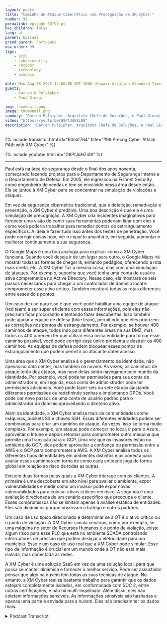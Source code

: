 ```yaml
---
layout: posts
title: "Caminho de Ataque Cibernético com Precognição da XM Cyber."
number: 99
permalink: episode-EDT99-pt
has_children: false
lang: pt
parent: Episodi
grand_parent: Português
nav_order: 99
tags:
    - aiml
    - cybersecurity
    - xmcyber
    - technology
    - process

date: Mon Aug 08 2022 14:00:00 GMT-1000 (Hawaii-Aleutian Standard Time)
guests:
    - Darren W Pulsipher
    - Paul Giorgi

img: thumbnail.png
image: thumbnail.png
summary: "Darren Pulsipher, Arquiteto Chefe de Soluções, e Paul Giorgi, Diretor de Engenharia de Vendas, da Intel, discutem como a tecnologia da XM Cyber pode ajudar as organizações a descobrir caminhos de ataque e reduzir riscos."
video: "https://youtu.be/G9PfJdHZi08"
description: "Darren Pulsipher, Arquiteto Chefe de Soluções, e Paul Giorgi, Diretor de Engenharia de Vendas, da Intel, discutem como a tecnologia da XM Cyber pode ajudar as organizações a descobrir caminhos de ataque e reduzir riscos."
---
```


<div>
{% include transistor.html id="60eaf764" title="#99 Precog Cyber Attack PAth with XM Cyber" %}

{% include youtube.html id="G9PfJdHZi08" %}
</div>

---

Paul está na área de segurança desde o final dos anos noventa, começando fazendo projetos para o Departamento de Segurança Interna e o Departamento de Defesa. Em 2005, ele ingressou na Fishnet Security como engenheiro de vendas e tem se envolvido nessa área desde então. Ele se juntou à XM Cyber para se concentrar na simulação de violações e ataques.

Em vez da segurança cibernética tradicional, que é detecção, remediação e prevenção, a XM Cyber é preditiva. Uma boa descrição é que ela é uma simulação de precognição. A XM Cyber cria incidentes imaginativos para fornecer uma visão de como suas ferramentas poderiam lidar com eles e como você poderia trabalhar para remediar pontos de estrangulamento específicos. A ideia é fazer tudo isso antes dos testes de penetração. Você pode corrigir coisas hoje, ver o impacto amanhã e, em seguida, aumentar e melhorar continuamente a sua segurança.

O Google Maps é uma boa analogia para explicar como a XM Cyber funciona. Quando você deseja ir de um lugar para outro, o Google Maps irá mostrar todas as formas de chegar lá, evitando pedágios, oferecendo a rota mais direta, etc. A XM Cyber faz a mesma coisa, mas com uma simulação de ataques. Por exemplo, suponha que você tenha uma conta de usuário ativa comprometida no Active Directory. Nesse caso, ela mostrará os seis passos necessários para chegar a um controlador de domínio local e comprometer esse ativo crítico. Também mostrará todas as rotas diferentes entre esses dois pontos.

Um caso de uso para isso é que você pode habilitar uma equipe de ataque (red team) a ser super eficiente com essas informações, pois eles não precisam ficar procurando e tentando fazer descobertas. Isso também pode ajudar a equipe de defesa (blue team), permitindo que eles priorizem as correções nos pontos de estrangulamento. Por exemplo, se houver 400 caminhos de ataque, todos indo para diferentes áreas na sua DMZ, mas todos os 400 parecem ter que utilizar essa única entidade para tornar esse caminho possível, você pode corrigir esse único problema e destruir os 400 caminhos. As equipes de defesa podem bloquear esses pontos de estrangulamento que podem permitir ao atacante obter acesso.

Uma área que a XM Cyber analisa é o gerenciamento de identidade, não apenas no data center, mas também na nuvem. Às vezes, os caminhos de ataque terão dez etapas, mas nove delas serão navegando pelo mundo da identidade. Por exemplo, você pode ter permissões para sua conta de administrador e, em seguida, essa conta de administrador pode ter permissões adicionais. Você pode fazer seis ou sete etapas ajustando diferentes permissões ou redefinindo senhas e implantando GPOs. Você pode dar nove passos de uma conta de usuário padrão para o administrador do domínio aproveitando o diretório ativo.

Além da identidade, a XM Cyber analisa mais de cem entidades como máquinas, buckets S3 e chaves SSH. Essas diferentes entidades podem ser combinadas para criar um caminho de ataque. Às vezes, isso se torna muito complexo. Por exemplo, um ataque pode começar no local, ir para o Azure, aproveitar o Intune e depois retornar para comprometer outra máquina que permite uma transição para o GCP. Uma vez que os invasores estão no ambiente do GCP, eles podem aproveitar a confiança ou permissão entre a AWS e o GCP para comprometer a AWS. A XM Cyber analisa todos os diferentes tipos de entidades em ambientes distintos e os conecta para avaliar esses caminhos em torno de como cada entidade joga de forma global em relação ao risco de todas as outras.

Existem duas formas pelas quais a XM Cyber interage com os clientes. A primeira é uma descoberta em alto nível para avaliar o ambiente, expor vulnerabilidades e medir como um invasor pode expor novas vulnerabilidades para colocar ativos críticos em risco. A segunda é uma avaliação direcionada de um cenário específico que preocupa o cliente. Esses compromissos não se limitam apenas à análise estática de entidades. Eles são dinâmicos porque observam o tráfego e outros padrões.

Um caso de uso típico direcionado é determinar se a OT é o ativo crítico ou o ponto de violação. A XM Cyber simula cenários, como por exemplo, se uma máquina no setor de Recursos Humanos é o ponto de violação, existe algum risco para esse PLC que está no ambiente SCADA controlando interruptores de pressão que podem desligar a eletricidade para um município. Esse é um caso de uso real que a XM Cyber pode simular. Esse tipo de informação é crucial em um mundo onde a OT não está mais isolada, mas conectada às redes.

A XM Cyber é uma solução SaaS em vez de uma solução local, para que possa se manter dinâmica e fornecer o melhor serviço. Pode ser assustador pensar que algo na nuvem tem todas as suas técnicas de ataque. No entanto, a XM Cyber realiza bastante trabalho para garantir que os dados estejam completamente isolados, em conformidade com SOC 2, entre outras certificações, e não há multi-inquilinato. Além disso, eles não coletam informações sensíveis. As informações sensíveis são hashadas e apenas uma parte é enviada para a nuvem. Eles não precisam ter os dados reais.



<details>
<summary> Podcast Transcript </summary>

<p></p>

</details>
